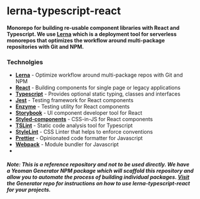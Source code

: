 # lerna-typescript-react

#### Monorepo for building re-usable component libraries with React and Typescript. We use [Lerna] which is a deployment tool for serverless monorepos that optimizes the workflow around multi-package repositories with Git and NPM.

### Technolgies

- **[Lerna]** - Optimize workflow around multi-package repos with Git and NPM
- **[React]** - Building components for single page or legacy applications
- **[Typescript]** - Provides optional static typing, classes and interfaces
- **[Jest]** - Testing framework for React components
- **[Enzyme]** - Testing utility for React components
- **[Storybook]** - UI component developer tool for React
- **[Styled-components]** - CSS-in-JS for React components
- **[TSLint]** - Static code analysis tool for Typescript
- **[StyleLint]** - CSS Linter that helps to enforce conventions
- **[Prettier]** - Opinionated code formatter for Javascript
- **[Webpack]** - Module bundler for Javascript
-

##### **Note:** This is a reference repository and not to be used directly. We have a Yeoman Generator NPM package which will scaffold this repository and allow you to automate the process of building individual packages. **[Visit]** the Generator repo for instructions on how to use lerna-typescript-react for your projects.

[lerna]: https://github.com/lerna/lerna
[react]: https://reactjs.org/
[typescript]: https://www.typescriptlang.org/
[jest]: https://jestjs.io/
[enzyme]: https://airbnb.io/enzyme/
[storybook]: https://storybook.js.org/
[styled-components]: https://www.styled-components.com/
[tslint]: https://palantir.github.io/tslint/
[stylelint]: https://github.com/stylelint/stylelint
[prettier]: https://prettier.io/
[webpack]: https://webpack.js.org/
[visit]: https://github.com/nreochWW/generator-lerna-typescript-react
